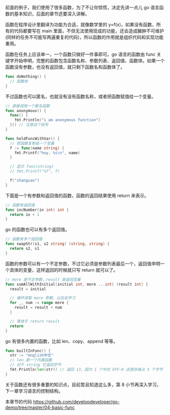 前面的例子，我们使用了很多函数，为了不让你惊慌，决定先讲一点儿 go 语言函数的基本知识，后面的章节还要深入讲解。

函数在程序设计里翻译为功能为合适，就像数学里的 y=f(x)，如果没有函数，所有的代码都要写在 main 里面，不但无法使用现成的功能，还会造成臃肿不可维护(同样的任务不可能写两遍重复的代码)，所以函数的作用就是组织代码和实现功能重用。

函数在任务上应该单一，一个函数只做好一件事即可。go 语言的函数由 func 关键字开始申明，完整的函数包含函数名称、参数列表、返回值、函数体。如果一个函数没有参数，也没有返回值，就只剩下函数名和函数体了。

```go
func doNothing() {
  // 函数体
}
```

不过函数也可以匿名，也就没有没有函数名称，或者把函数赋值给一个变量。

```go
// 直接调用一个匿名函数
func anonymous() {
  func() {
    fmt.Println("i am anonymous function")
  }() // 注意这个括号
}
```

```go
func holdFuncWithVar() {
  // 把函数复制给一个变量
  f := func(name string) {
    fmt.Printf("hey, %s\n", name)
  }

  // 显示 func(string)
  // fmt.Printf("%T", f)

  f("zhangsan")
}
```

下面是一个有参数和返回值的函数，函数的返回结果使用 return 来表示。

```go
// 函数有返回值
func incNumber(in int) int {
  return in + 1
}
```

go 的函数也可以有多个返回值。

```go
// 函数有多个返回值
func swapStr(s1, s2 string) (string, string) {
  return s2, s1
}
```

函数的参数可以有一个不定参数，不过它必须是参数列表最后一个，返回值申明一个具体的变量，这样返回的时候就只写 return 就可以了。

```go
// more 是不定参数，result 是返回变量
func sumAllWithInitial(initial int, more ...int) (result int) {
  result = initial

  // 循环读取 more 参数，以后会学习
  for _, num := range more {
    result = result + num
  }

  // 等效于 return result
  return
}
```

go 有很多内置的函数，比如 len、copy、append 等等。

```go
func builtInFunc() {
  str := "english中文"
  // len 是一个内置函数
  // 对于 string 它返回字节
  fmt.Println(len(str)) // 返回 13，因为 1 个中文 UTF-8 这里存储占 3 个字节
}
```

关于函数还有很多重要的知识点，目前暂且知道这么多，第 8 小节再深入学习，下一章学习语言的控制结构。



本章节的代码 https://github.com/developdeveloper/go-demo/tree/master/04-basic-func

